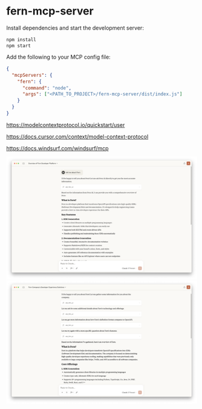 # fern-mcp-server

Install dependencies and start the development server:

```shell
npm install
npm start
```

Add the following to your MCP config file:

```json
{
  "mcpServers": {
    "fern": {
      "command": "node",
      "args": ["<PATH_TO_PROJECT>/fern-mcp-server/dist/index.js"]
    }
  }
}
```

https://modelcontextprotocol.io/quickstart/user

https://docs.cursor.com/context/model-context-protocol

https://docs.windsurf.com/windsurf/mcp

![Screenshot 1](static/screenshot-1.png)
![Screenshot 2](static/screenshot-2.png)
